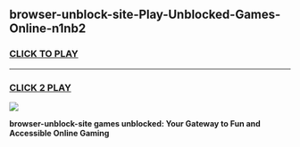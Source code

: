
## browser-unblock-site-Play-Unblocked-Games-Online-n1nb2
<h3>
<a href="https://premium76.site?title=browser-unblock-site&ref=25A">CLICK TO PLAY</a></h3>
<hr>

<h3>
<a href="https://premium76.site?title=browser-unblock-site&ref=25A">CLICK 2 PLAY</a>
  
</h3>

<a href="https://premium76.site?title=browser-unblock-site&ref=25A"><img src="https://clearcache.store/games.png"></a>


**browser-unblock-site games unblocked: Your Gateway to Fun and Accessible Online Gaming**
